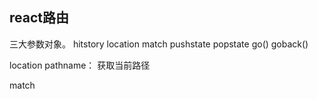 ## react路由

三大参数对象。
hitstory location match
pushstate
popstate
go()
goback()

location
pathname： 获取当前路径

match

